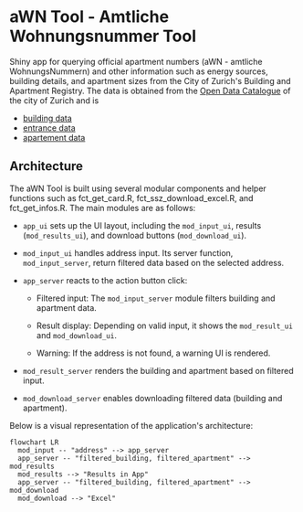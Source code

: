 # aWN Tool - Amtliche Wohnungsnummer Tool

Shiny app for querying official apartment numbers (aWN - amtliche WohnungsNummern) and other information such as energy sources, building details, and apartment sizes from the City of Zurich's Building and Apartment Registry. The data is obtained from the [Open Data Catalogue](https://data.stadt-zuerich.ch/) of the city of Zurich and is

-   [building data](https://data.stadt-zuerich.ch/dataset/geo_gebaeude__und_wohnungsregister_der_stadt_zuerich__gwz__gemaess_gwr_datenmodell/resource/0dc7e4f2-09dd-4054-a14f-9ee8e6d5b2bb)
-   [entrance data](https://data.stadt-zuerich.ch/dataset/geo_gebaeude__und_wohnungsregister_der_stadt_zuerich__gwz__gemaess_gwr_datenmodell/resource/22094869-a3f4-44a1-a49d-a9d7dc80253a)
-   [apartement data](https://data.stadt-zuerich.ch/dataset/geo_gebaeude__und_wohnungsregister_der_stadt_zuerich__gwz__gemaess_gwr_datenmodell/resource/69aeb436-4718-4b56-a7b5-452f37a97147)

## Architecture

The aWN Tool is built using several modular components and helper functions such as fct_get_card.R, fct_ssz_download_excel.R, and fct_get_infos.R. The main modules are as follows:

-   `app_ui` sets up the UI layout, including the `mod_input_ui`, results (`mod_results_ui`), and download buttons (`mod_download_ui`).

-   `mod_input_ui` handles address input. Its server function, `mod_input_server`, return filtered data based on the selected address.

-   `app_server` reacts to the action button click:

    -   Filtered input: The `mod_input_server` module filters building and apartment data.

    -   Result display: Depending on valid input, it shows the `mod_result_ui` and `mod_download_ui`.

    -   Warning: If the address is not found, a warning UI is rendered.

-   `mod_result_server` renders the building and apartment based on filtered input.

-   `mod_download_server` enables downloading filtered data (building and apartment).

Below is a visual representation of the application's architecture:

``` mermaid
flowchart LR
  mod_input -- "address" --> app_server
  app_server -- "filtered_building, filtered_apartment" --> mod_results
  mod_results --> "Results in App"
  app_server -- "filtered_building, filtered_apartment" --> mod_download
  mod_download --> "Excel"
```
